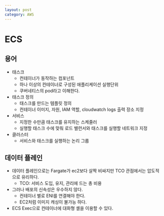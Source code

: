 ```yaml
---
layout: post
category: AWS
---
```


# ECS
## 용어
- 태스크
    - 컨테이너가 동작하는 컴포넌트
    - 하나 이상의 컨테이너로 구성된 애플리케이션 실행단위
    - 쿠버네티스의 pod라고 이해한다.
- 태스크 정의
    - 태스크를 만드는 템플릿 정의
    - 컨테이너 이미지, 자원, IAM 역할, cloudwatch logs 출력 장소 지정
- 서비스
    - 지정한 수만큼 태스크를 유지하는 스케줄러
    - 실행할 태스크 수에 맞춰 로드 밸런서와 태스크를 실행할 네트워크 지정
- 클러스터
    - 서비스와 태스크를 실행하는 논리 그룹
    
## 데이터 플레인
- 데이터 플레인으로는 Fargate가 ec2보다 살짝 비싸지만 TCO 관점에서는 압도적으로 유리하다.
    - TCO: 서비스 도입, 유지, 관리에 드는 총 비용
- 그러나 배포의 신속성은 우수하지 않다.
    - 컨테이너 별로 ENI를 연결해야 한다.
    - EC2처럼 이미지 캐싱이 불가능 하다.
- ECS Exec으로 컨테이너에 대화형 셸을 이용할 수 있다.